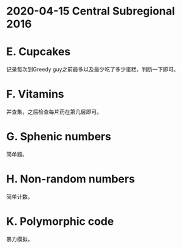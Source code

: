 # 2020-04-15 Central Subregional 2016

# E. Cupcakes
记录每次到Greedy guy之前最多以及最少吃了多少蛋糕，判断一下即可。

# F. Vitamins
并查集，之后检查每片药在第几层即可。

# G. Sphenic numbers
简单题。

# H. Non-random numbers
简单计数。

# K. Polymorphic code 
暴力模拟。

